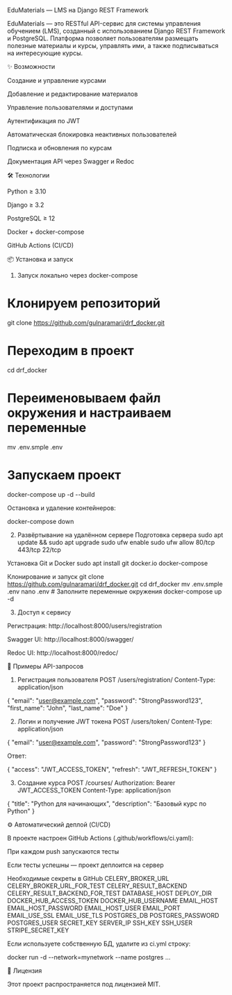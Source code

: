 EduMaterials — LMS на Django REST Framework

EduMaterials — это RESTful API-сервис для системы управления обучением (LMS), созданный с использованием Django REST Framework и PostgreSQL.
Платформа позволяет пользователям размещать полезные материалы и курсы, управлять ими, а также подписываться на интересующие курсы.

✨ Возможности

Создание и управление курсами

Добавление и редактирование материалов

Управление пользователями и доступами

Аутентификация по JWT

Автоматическая блокировка неактивных пользователей

Подписка и обновления по курсам

Документация API через Swagger и Redoc

🛠 Технологии

Python ≥ 3.10

Django ≥ 3.2

PostgreSQL ≥ 12

Docker + docker-compose

GitHub Actions (CI/CD)

📦 Установка и запуск
1. Запуск локально через docker-compose
# Клонируем репозиторий
git clone https://github.com/gulnaramari/drf_docker.git

# Переходим в проект
cd drf_docker

# Переименовываем файл окружения и настраиваем переменные
mv .env.smple .env

# Запускаем проект
docker-compose up -d --build


Остановка и удаление контейнеров:

docker-compose down

2. Развёртывание на удалённом сервере
Подготовка сервера
sudo apt update && sudo apt upgrade
sudo ufw enable
sudo ufw allow 80/tcp 443/tcp 22/tcp

Установка Git и Docker
sudo apt install git docker.io docker-compose

Клонирование и запуск
git clone https://github.com/gulnaramari/drf_docker.git
cd drf_docker
mv .env.smple .env
nano .env   # Заполните переменные окружения
docker-compose up -d

3. Доступ к сервису

Регистрация: http://localhost:8000/users/registration

Swagger UI: http://localhost:8000/swagger/

Redoc UI: http://localhost:8000/redoc/

🧪 Примеры API-запросов
1. Регистрация пользователя
POST /users/registration/
Content-Type: application/json

{
  "email": "user@example.com",
  "password": "StrongPassword123",
  "first_name": "John",
  "last_name": "Doe"
}

2. Логин и получение JWT токена
POST /users/token/
Content-Type: application/json

{
  "email": "user@example.com",
  "password": "StrongPassword123"
}


Ответ:

{
  "access": "JWT_ACCESS_TOKEN",
  "refresh": "JWT_REFRESH_TOKEN"
}

3. Создание курса
POST /courses/
Authorization: Bearer JWT_ACCESS_TOKEN
Content-Type: application/json

{
  "title": "Python для начинающих",
  "description": "Базовый курс по Python"
}

⚙ Автоматический деплой (CI/CD)

В проекте настроен GitHub Actions (.github/workflows/ci.yaml):

При каждом push запускаются тесты

Если тесты успешны — проект деплоится на сервер

Необходимые секреты в GitHub
CELERY_BROKER_URL
CELERY_BROKER_URL_FOR_TEST
CELERY_RESULT_BACKEND
CELERY_RESULT_BACKEND_FOR_TEST
DATABASE_HOST
DEPLOY_DIR
DOCKER_HUB_ACCESS_TOKEN
DOCKER_HUB_USERNAME
EMAIL_HOST
EMAIL_HOST_PASSWORD
EMAIL_HOST_USER
EMAIL_PORT
EMAIL_USE_SSL
EMAIL_USE_TLS
POSTGRES_DB
POSTGRES_PASSWORD
POSTGRES_USER
SECRET_KEY
SERVER_IP
SSH_KEY
SSH_USER
STRIPE_SECRET_KEY


Если используете собственную БД, удалите из ci.yml строку:

docker run -d --network=mynetwork --name postgres ...

📜 Лицензия

Этот проект распространяется под лицензией MIT.